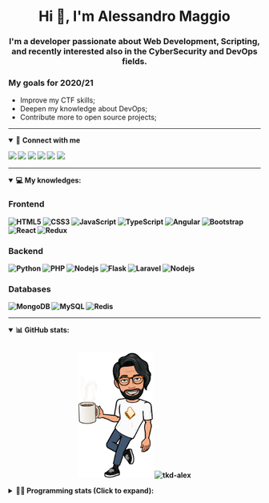 <h1 align="center">Hi 👋, I'm Alessandro Maggio</h1>
<h3 align="center">I'm a developer passionate about Web Development, Scripting, and recently interested also in the CyberSecurity and DevOps fields.</h3>

### My goals for 2020/21
- Improve my CTF skills;
- Deepen my knowledge about DevOps;
- Contribute more to open source projects;

____

<details open>
<summary>🤝 <b>Connect with me<b></summary>

<p align = "center">

[<img src="https://img.shields.io/badge/twitter-1DA1F2.svg?&style=for-the-badge&logo=twitter&logoColor=white" />](https://twitter.com/TkdAxel)
[<img src ="https://img.shields.io/badge/portfolio-web-%23.svg?&style=for-the-badge&logo=&logoColor=white%22">](https://alessandromaggio.it/)
[<img src ="https://img.shields.io/badge/Telegram-1ca0f1.svg?&style=for-the-badge&logo=Telegram&logoColor=white%22&link=https://t.me/TkdAlex">](https://t.me/TkdAlex/)
[<img src="https://img.shields.io/badge/gmail-c14438.svg?&style=for-the-badge&logo=Gmail&logoColor=white&link=mailto:alex.tkd.alex@gmail.com"/>](mailto:alex.tkd.alex@gmail.com)
[<img src="https://img.shields.io/badge/linkedin-0077B5.svg?&style=for-the-badge&logo=linkedin&logoColor=white" />](https://www.linkedin.com/in/aalessandromaggio/)
[<img src = "https://img.shields.io/badge/instagram-E4405F.svg?&style=for-the-badge&logo=instagram&logoColor=white">](https://www.instagram.com/tkd_alex/)
<!--- [![Visits Badge](https://badges.pufler.dev/visits/tkd-alex/tkd-alex?style=for-the-badge&color=blue)](https://github.com/tkd-alex/tkd-alex) -->

</p>

</details>

---

<details open>
<summary>💻 <b>My knowledges</b>: </summary>

### Frontend
![HTML5](https://img.shields.io/badge/-HTML5-E34F26.svg?style=for-the-badge&logo=html5&logoColor=ffffff)
![CSS3](https://img.shields.io/badge/-CSS3-1572B6.svg?style=for-the-badge&logo=css3)
![JavaScript](https://img.shields.io/badge/-JavaScript-282C34?style=for-the-badge&logo=javascript)
![TypeScript](https://img.shields.io/badge/-TypeScript-007ACC?style=for-the-badge&logo=typescript)
![Angular](https://img.shields.io/badge/-Angular-DD0031?style=for-the-badge&logo=angular)
![Bootstrap](https://img.shields.io/badge/-Bootstrap-563D7C.svg?style=for-the-badge&logo=bootstrap)
![React](https://img.shields.io/badge/-React-282C34.svg?style=for-the-badge&logo=react&logoColor=ffffff)
![Redux](https://img.shields.io/badge/-Redux-764ABC.svg?style=for-the-badge&logo=redux)

### Backend
![Python](https://img.shields.io/badge/-Python-3776AB.svg?style=for-the-badge&logo=Python&logoColor=ffffff)
![PHP](https://img.shields.io/badge/-PHP-777BB4.svg?style=for-the-badge&logo=PHP&logoColor=ffffff)
![Nodejs](https://img.shields.io/badge/-Bash-4EAA25.svg?style=for-the-badge&logo=gnu-bash&logoColor=ffffff)
![Flask](https://img.shields.io/badge/-Flask-282C34.svg?style=for-the-badge&logo=flask)
![Laravel](https://img.shields.io/badge/-Laravel-FF2D20.svg?style=for-the-badge&logo=laravel&logoColor=ffffff)
![Nodejs](https://img.shields.io/badge/-Nodejs-339933.svg?style=for-the-badge&logo=Node.js&logoColor=ffffff)

### Databases
![MongoDB](https://img.shields.io/badge/-MongoDB-47A248?style=for-the-badge&logo=mongodb&logoColor=ffffff)
![MySQL](https://img.shields.io/badge/-MySQL-4479A1?style=for-the-badge&logo=mysql&logoColor=ffffff)
![Redis](https://img.shields.io/badge/-Redis-DC382D?style=for-the-badge&logo=Redis&logoColor=ffffff)

</details>

---

<details open>
 <summary>📊 <b>GitHub stats</b>: </summary>

<br>

<p align = "center">
    <img src="https://raw.githubusercontent.com/Tkd-Alex/tkd-alex/master/images/321517cd-ff68-41a7-b0d1-e765680568a7-8b6448d9-c944-4146-b633-adbdd25cb471-v1.png" height="250" />
    <img src="https://github-readme-stats.vercel.app/api?username=tkd-alex&show_icons=true&count_private=true&hide_border=true&line_height=25" alt="tkd-alex">
</p>

</design>

<details>
 <summary>👨‍💻 <b>Programming stats (Click to expand)</b>: </summary>
 
<!--START_SECTION:waka-->
**I'm an Early 🐤** 

```text
🌞 Morning    339 commits    █████░░░░░░░░░░░░░░░░░░░░   22.86% 
🌆 Daytime    595 commits    ██████████░░░░░░░░░░░░░░░   40.12% 
🌃 Evening    515 commits    ████████░░░░░░░░░░░░░░░░░   34.73% 
🌙 Night      34 commits     ░░░░░░░░░░░░░░░░░░░░░░░░░   2.29%

```
📅 **I'm Most Productive on Wednesday** 

```text
Monday       234 commits    ████░░░░░░░░░░░░░░░░░░░░░   15.78% 
Tuesday      247 commits    ████░░░░░░░░░░░░░░░░░░░░░   16.66% 
Wednesday    285 commits    ████░░░░░░░░░░░░░░░░░░░░░   19.22% 
Thursday     235 commits    ████░░░░░░░░░░░░░░░░░░░░░   15.85% 
Friday       250 commits    ████░░░░░░░░░░░░░░░░░░░░░   16.86% 
Saturday     118 commits    ██░░░░░░░░░░░░░░░░░░░░░░░   7.96% 
Sunday       114 commits    ██░░░░░░░░░░░░░░░░░░░░░░░   7.69%

```


📊 **This Week I Spent My Time On** 

```text
⌚︎ Time Zone: Europe/Rome

💬 Programming Languages: 
Python                   24 hrs 39 mins      ████████████████████░░░░░   81.11% 
JavaScript               2 hrs 26 mins       ██░░░░░░░░░░░░░░░░░░░░░░░   8.0% 
Text                     2 hrs 9 mins        █░░░░░░░░░░░░░░░░░░░░░░░░   7.12% 
PHP                      20 mins             ░░░░░░░░░░░░░░░░░░░░░░░░░   1.14% 
Markdown                 16 mins             ░░░░░░░░░░░░░░░░░░░░░░░░░   0.88%

🔥 Editors: 
VS Code                  27 hrs 44 mins      ██████████████████████░░░   91.23% 
Sublime Text             2 hrs 40 mins       ██░░░░░░░░░░░░░░░░░░░░░░░   8.77%

🐱‍💻 Projects: 
OnlyFans-Automation      16 hrs 25 mins      █████████████░░░░░░░░░░░░   53.99% 
myStore                  5 hrs 17 mins       ████░░░░░░░░░░░░░░░░░░░░░   17.37% 
secret-project-ytm       4 hrs 32 mins       ███░░░░░░░░░░░░░░░░░░░░░░   14.92% 
Unknown Project          2 hrs 5 mins        █░░░░░░░░░░░░░░░░░░░░░░░░   6.9% 
PandaScripts-Chrome-Exten1 hr 39 mins        █░░░░░░░░░░░░░░░░░░░░░░░░   5.44%

💻 Operating System: 
Linux                    30 hrs 24 mins      █████████████████████████   100.0%

```

**I Mostly Code in Python** 

```text
Python                   31 repos            ██████████░░░░░░░░░░░░░░░   41.33% 
JavaScript               12 repos            ████░░░░░░░░░░░░░░░░░░░░░   16.0% 
CSS                      6 repos             ██░░░░░░░░░░░░░░░░░░░░░░░   8.0% 
PHP                      5 repos             █░░░░░░░░░░░░░░░░░░░░░░░░   6.67% 
HTML                     5 repos             █░░░░░░░░░░░░░░░░░░░░░░░░   6.67%

```



 Last Updated on 23/09/2021
<!--END_SECTION:waka-->

</details>
